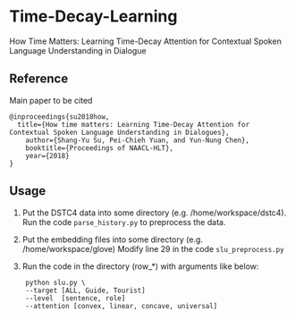 # Time-Decay-Learning
How Time Matters: Learning Time-Decay Attention for Contextual Spoken Language Understanding in Dialogue

## Reference
Main paper to be cited

```
@inproceedings{su2018how,
  title={How time matters: Learning Time-Decay Attention for Contextual Spoken Language Understanding in Dialogues},
    author={Shang-Yu Su, Pei-Chieh Yuan, and Yun-Nung Chen},
    booktitle={Proceedings of NAACL-HLT},
    year={2018}
}
```

## Usage
1. Put the DSTC4 data into some directory (e.g. /home/workspace/dstc4). 
   Run the code ``parse_history.py`` to preprocess the data.

2. Put the embedding files into some directory (e.g. /home/workspace/glove)
   Modify line 29 in the code ``slu_preprocess.py`` 

3. Run the code in the directory (row_*) with arguments like below:

```
    python slu.py \
    --target [ALL, Guide, Tourist]
    --level  [sentence, role]
    --attention [convex, linear, concave, universal]
```